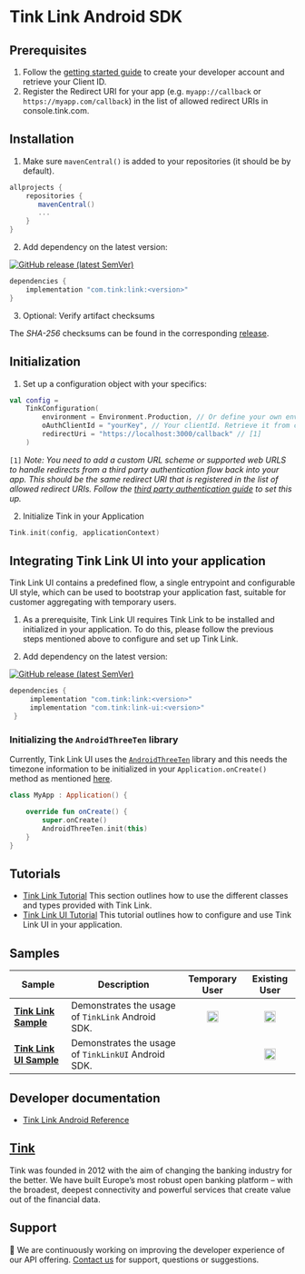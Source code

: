 # Tink Link Android SDK

## Prerequisites
1. Follow the [getting started guide](https://docs.tink.com/resources/getting-started/set-up-your-account) to create your developer account and retrieve your Client ID.
2. Register the Redirect URI for your app (e.g. `myapp://callback` or `https://myapp.com/callback`) in the list of allowed redirect URIs in console.tink.com.

## Installation

1. Make sure `mavenCentral()` is added to your repositories (it should be by default).

```groovy
allprojects {
    repositories {
       mavenCentral()
       ...
    }
}
```

2. Add dependency on the latest version: 

[![GitHub release (latest SemVer)](https://img.shields.io/github/v/release/tink-ab/tink-link-android?color=%230E9EC2)](https://github.com/tink-ab/tink-link-android/releases/latest)

```groovy
dependencies {
    implementation "com.tink:link:<version>"
}
```

3. Optional: Verify artifact checksums

The *SHA-256* checksums can be found in the corresponding [release](https://github.com/tink-ab/tink-link-android/releases).

## Initialization

1. Set up a configuration object with your specifics:

```kotlin
val config = 
    TinkConfiguration(
        environment = Environment.Production, // Or define your own environment
        oAuthClientId = "yourKey", // Your clientId. Retrieve it from console.tink.com,
        redirectUri = "https://localhost:3000/callback" // [1]
    )
```

`[1]` _Note: You need to add a custom URL scheme or supported web URLS to handle redirects from a third party authentication flow back into your app.
This should be the same redirect URI that is registered in the list of allowed redirect URIs. Follow the [third party authentication guide](https://docs.tink.com/resources/tutorials/tink-link-sdk-android-tutorial#third-party-authentication) to set this up._

2. Initialize Tink in your Application

```kotlin
Tink.init(config, applicationContext)
```

## Integrating Tink Link UI into your application
Tink Link UI contains a predefined flow, a single entrypoint and configurable UI style, which can be used to bootstrap your application fast, suitable for customer aggregating with temporary users.

1. As a prerequisite, Tink Link UI requires Tink Link to be installed and initialized in your application. To do this, please follow the previous steps mentioned above to configure and set up Tink Link.

2. Add dependency on the latest version: 

[![GitHub release (latest SemVer)](https://img.shields.io/github/v/release/tink-ab/tink-link-android?color=%230E9EC2)](https://github.com/tink-ab/tink-link-android/releases/latest)

```groovy
dependencies {
     implementation "com.tink:link:<version>"
     implementation "com.tink:link-ui:<version>"
 }
```

### Initializing the `AndroidThreeTen` library
Currently, Tink Link UI uses the [`AndroidThreeTen`](https://github.com/JakeWharton/ThreeTenABP) library and this needs the timezone information to be initialized in your `Application.onCreate()` method as mentioned [here](https://github.com/JakeWharton/ThreeTenABP#usage).
```kotlin
class MyApp : Application() {

    override fun onCreate() {
        super.onCreate()
        AndroidThreeTen.init(this)
    }
}
```

## Tutorials
- [Tink Link Tutorial](https://docs.tink.com/resources/tink-link-android/tink-link-android-headless-tutorial) This section outlines how to use the different classes and types provided with Tink Link.
- [Tink Link UI Tutorial](https://docs.tink.com/resources/tink-link-android/tink-link-android-tutorial) This tutorial outlines how to configure and use Tink Link UI in your application.

## Samples
|Sample|Description|Temporary User|Existing User|
|---|---|---|---|
|**[Tink Link Sample](/sample-link)**|Demonstrates the usage of `TinkLink` Android SDK.|<p align="center"><img align="center" width="20" alt="icon-check-green" src="https://user-images.githubusercontent.com/14132621/116664333-9a132080-a998-11eb-92da-0de3116551be.png"></p>|<p align="center"><img align="center" width="20" alt="icon-check-green" src="https://user-images.githubusercontent.com/14132621/116664333-9a132080-a998-11eb-92da-0de3116551be.png"></p>|
|**[Tink Link UI Sample](/sample-link-ui)**|Demonstrates the usage of `TinkLinkUI` Android SDK.||<p align="center"><img align="center" width="20" alt="icon-check-green" src="https://user-images.githubusercontent.com/14132621/116664333-9a132080-a998-11eb-92da-0de3116551be.png"></p>|

## Developer documentation
- [Tink Link Android Reference](https://tink-ab.github.io/tink-link-android/)

## [Tink](https://tink.com)
Tink was founded in 2012 with the aim of changing the banking industry for the better. We have built Europe’s most robust open banking platform – with the broadest, deepest connectivity and powerful services that create value out of the financial data.

## Support
👋 We are continuously working on improving the developer experience of our API offering. [Contact us](https://tinkab.atlassian.net/servicedesk/customer/portal/5) for support, questions or suggestions.
